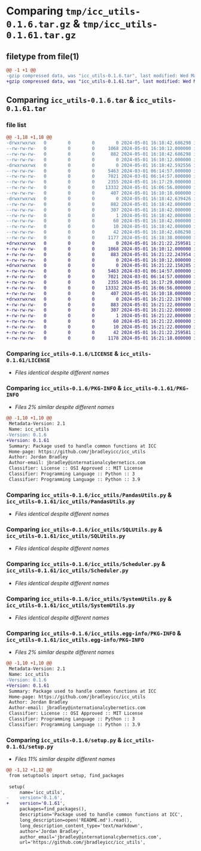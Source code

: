 # Comparing `tmp/icc_utils-0.1.6.tar.gz` & `tmp/icc_utils-0.1.61.tar.gz`

## filetype from file(1)

```diff
@@ -1 +1 @@
-gzip compressed data, was "icc_utils-0.1.6.tar", last modified: Wed May  1 16:18:42 2024, max compression
+gzip compressed data, was "icc_utils-0.1.61.tar", last modified: Wed May  1 16:21:22 2024, max compression
```

## Comparing `icc_utils-0.1.6.tar` & `icc_utils-0.1.61.tar`

### file list

```diff
@@ -1,18 +1,18 @@
-drwxrwxrwx   0        0        0        0 2024-05-01 16:18:42.686298 icc_utils-0.1.6/
--rw-rw-rw-   0        0        0     1068 2024-05-01 16:10:12.000000 icc_utils-0.1.6/LICENSE
--rw-rw-rw-   0        0        0      882 2024-05-01 16:18:42.686298 icc_utils-0.1.6/PKG-INFO
--rw-rw-rw-   0        0        0        0 2024-05-01 16:10:12.000000 icc_utils-0.1.6/README.md
-drwxrwxrwx   0        0        0        0 2024-05-01 16:18:42.592556 icc_utils-0.1.6/icc_utils/
--rw-rw-rw-   0        0        0     5463 2024-03-01 06:14:57.000000 icc_utils-0.1.6/icc_utils/PandasUtils.py
--rw-rw-rw-   0        0        0     7021 2024-03-01 06:14:57.000000 icc_utils-0.1.6/icc_utils/SQLUtils.py
--rw-rw-rw-   0        0        0     2355 2024-05-01 16:17:29.000000 icc_utils-0.1.6/icc_utils/Scheduler.py
--rw-rw-rw-   0        0        0    13332 2024-05-01 16:06:56.000000 icc_utils-0.1.6/icc_utils/SystemUtils.py
--rw-rw-rw-   0        0        0      407 2024-05-01 16:10:18.000000 icc_utils-0.1.6/icc_utils/__init__.py
-drwxrwxrwx   0        0        0        0 2024-05-01 16:18:42.639426 icc_utils-0.1.6/icc_utils.egg-info/
--rw-rw-rw-   0        0        0      882 2024-05-01 16:18:42.000000 icc_utils-0.1.6/icc_utils.egg-info/PKG-INFO
--rw-rw-rw-   0        0        0      307 2024-05-01 16:18:42.000000 icc_utils-0.1.6/icc_utils.egg-info/SOURCES.txt
--rw-rw-rw-   0        0        0        1 2024-05-01 16:18:42.000000 icc_utils-0.1.6/icc_utils.egg-info/dependency_links.txt
--rw-rw-rw-   0        0        0       60 2024-05-01 16:18:42.000000 icc_utils-0.1.6/icc_utils.egg-info/requires.txt
--rw-rw-rw-   0        0        0       10 2024-05-01 16:18:42.000000 icc_utils-0.1.6/icc_utils.egg-info/top_level.txt
--rw-rw-rw-   0        0        0       42 2024-05-01 16:18:42.686298 icc_utils-0.1.6/setup.cfg
--rw-rw-rw-   0        0        0     1177 2024-05-01 16:18:38.000000 icc_utils-0.1.6/setup.py
+drwxrwxrwx   0        0        0        0 2024-05-01 16:21:22.259581 icc_utils-0.1.61/
+-rw-rw-rw-   0        0        0     1068 2024-05-01 16:10:12.000000 icc_utils-0.1.61/LICENSE
+-rw-rw-rw-   0        0        0      883 2024-05-01 16:21:22.243954 icc_utils-0.1.61/PKG-INFO
+-rw-rw-rw-   0        0        0        0 2024-05-01 16:10:12.000000 icc_utils-0.1.61/README.md
+drwxrwxrwx   0        0        0        0 2024-05-01 16:21:22.150205 icc_utils-0.1.61/icc_utils/
+-rw-rw-rw-   0        0        0     5463 2024-03-01 06:14:57.000000 icc_utils-0.1.61/icc_utils/PandasUtils.py
+-rw-rw-rw-   0        0        0     7021 2024-03-01 06:14:57.000000 icc_utils-0.1.61/icc_utils/SQLUtils.py
+-rw-rw-rw-   0        0        0     2355 2024-05-01 16:17:29.000000 icc_utils-0.1.61/icc_utils/Scheduler.py
+-rw-rw-rw-   0        0        0    13332 2024-05-01 16:06:56.000000 icc_utils-0.1.61/icc_utils/SystemUtils.py
+-rw-rw-rw-   0        0        0      407 2024-05-01 16:10:18.000000 icc_utils-0.1.61/icc_utils/__init__.py
+drwxrwxrwx   0        0        0        0 2024-05-01 16:21:22.197080 icc_utils-0.1.61/icc_utils.egg-info/
+-rw-rw-rw-   0        0        0      883 2024-05-01 16:21:22.000000 icc_utils-0.1.61/icc_utils.egg-info/PKG-INFO
+-rw-rw-rw-   0        0        0      307 2024-05-01 16:21:22.000000 icc_utils-0.1.61/icc_utils.egg-info/SOURCES.txt
+-rw-rw-rw-   0        0        0        1 2024-05-01 16:21:22.000000 icc_utils-0.1.61/icc_utils.egg-info/dependency_links.txt
+-rw-rw-rw-   0        0        0       60 2024-05-01 16:21:22.000000 icc_utils-0.1.61/icc_utils.egg-info/requires.txt
+-rw-rw-rw-   0        0        0       10 2024-05-01 16:21:22.000000 icc_utils-0.1.61/icc_utils.egg-info/top_level.txt
+-rw-rw-rw-   0        0        0       42 2024-05-01 16:21:22.259581 icc_utils-0.1.61/setup.cfg
+-rw-rw-rw-   0        0        0     1178 2024-05-01 16:21:18.000000 icc_utils-0.1.61/setup.py
```

### Comparing `icc_utils-0.1.6/LICENSE` & `icc_utils-0.1.61/LICENSE`

 * *Files identical despite different names*

### Comparing `icc_utils-0.1.6/PKG-INFO` & `icc_utils-0.1.61/PKG-INFO`

 * *Files 2% similar despite different names*

```diff
@@ -1,10 +1,10 @@
 Metadata-Version: 2.1
 Name: icc_utils
-Version: 0.1.6
+Version: 0.1.61
 Summary: Package used to handle common functions at ICC
 Home-page: https://github.com/jbradleyicc/icc_utils
 Author: Jordan Bradley
 Author-email: jbradley@internationalcybernetics.com
 Classifier: License :: OSI Approved :: MIT License
 Classifier: Programming Language :: Python :: 3
 Classifier: Programming Language :: Python :: 3.9
```

### Comparing `icc_utils-0.1.6/icc_utils/PandasUtils.py` & `icc_utils-0.1.61/icc_utils/PandasUtils.py`

 * *Files identical despite different names*

### Comparing `icc_utils-0.1.6/icc_utils/SQLUtils.py` & `icc_utils-0.1.61/icc_utils/SQLUtils.py`

 * *Files identical despite different names*

### Comparing `icc_utils-0.1.6/icc_utils/Scheduler.py` & `icc_utils-0.1.61/icc_utils/Scheduler.py`

 * *Files identical despite different names*

### Comparing `icc_utils-0.1.6/icc_utils/SystemUtils.py` & `icc_utils-0.1.61/icc_utils/SystemUtils.py`

 * *Files identical despite different names*

### Comparing `icc_utils-0.1.6/icc_utils.egg-info/PKG-INFO` & `icc_utils-0.1.61/icc_utils.egg-info/PKG-INFO`

 * *Files 2% similar despite different names*

```diff
@@ -1,10 +1,10 @@
 Metadata-Version: 2.1
 Name: icc_utils
-Version: 0.1.6
+Version: 0.1.61
 Summary: Package used to handle common functions at ICC
 Home-page: https://github.com/jbradleyicc/icc_utils
 Author: Jordan Bradley
 Author-email: jbradley@internationalcybernetics.com
 Classifier: License :: OSI Approved :: MIT License
 Classifier: Programming Language :: Python :: 3
 Classifier: Programming Language :: Python :: 3.9
```

### Comparing `icc_utils-0.1.6/setup.py` & `icc_utils-0.1.61/setup.py`

 * *Files 11% similar despite different names*

```diff
@@ -1,12 +1,12 @@
 from setuptools import setup, find_packages
 
 setup(
     name='icc_utils',
-    version='0.1.6',
+    version='0.1.61',
     packages=find_packages(),
     description='Package used to handle common functions at ICC',
     long_description=open('README.md').read(),
     long_description_content_type='text/markdown',
     author='Jordan Bradley',
     author_email='jbradley@internationalcybernetics.com',
     url='https://github.com/jbradleyicc/icc_utils',
```

